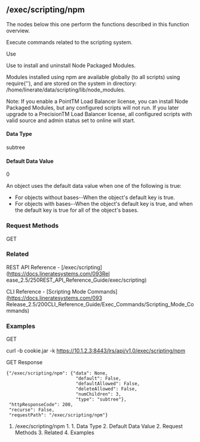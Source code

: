 ## /exec/scripting/npm

The nodes below this one perform the functions described in this function
overview.

Execute commands related to the scripting system.

Use

Use to install and uninstall Node Packaged Modules.

Modules installed using npm are available globally (to all scripts) using
require('<module-name>'), and are stored on the system in directory:
/home/linerate/data/scripting/lib/node_modules.

Note: If you enable a PointTM Load Balancer license, you can install Node
Packaged Modules, but any configured scripts will not run. If you later
upgrade to a PrecisionTM Load Balancer license, all configured scripts with
valid source and admin status set to online will start.

#### Data Type

subtree

#### Default Data Value

0

An object uses the default data value when one of the following is true:

  * For objects without bases--When the object's default key is true.
  * For objects with bases--When the object's default key is true, and when the default key is true for all of the object's bases.

### Request Methods

GET

### Related

REST API Reference - [/exec/scripting](https://docs.lineratesystems.com/093Rel
ease_2.5/250REST_API_Reference_Guide/exec/scripting)

CLI Reference - [Scripting Mode Commands](https://docs.lineratesystems.com/093
Release_2.5/200CLI_Reference_Guide/Exec_Commands/Scripting_Mode_Commands)

### Examples

GET

curl -b cookie.jar -k https://10.1.2.3:8443/lrs/api/v1.0/exec/scripting/npm

GET Response

    
    {"/exec/scripting/npm": {"data": None,
                              "default": False,
                              "defaultAllowed": False,
                              "deleteAllowed": False,
                              "numChildren": 3,
                              "type": "subtree"},
     "httpResponseCode": 200,
     "recurse": False,
     "requestPath": "/exec/scripting/npm"}
    

  1. /exec/scripting/npm
    1.       1. Data Type
      2. Default Data Value
    2. Request Methods
    3. Related
    4. Examples

